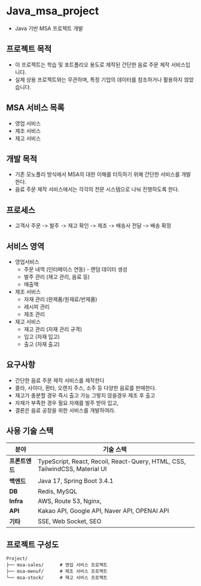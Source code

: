 # Java_msa_project
- Java 기반 MSA 프로젝트 개발

## 프로젝트 목적
- 이 프로젝트는 학습 및 포트폴리오 용도로 제작된 간단한 음료 주문 제작 서비스입니다.  
- 실제 상용 프로젝트와는 무관하며, 특정 기업의 데이터를 참조하거나 활용하지 않았습니다.

## MSA 서비스 목록
- 영업 서비스
- 제조 서비스
- 재고 서비스

## 개발 목적
- 기존 모노폴리 방식에서 MSA의 대한 이해를 터득하기 위해 간단한 서비스를 개발한다.
- 음료 주문 제작 서비스에서는 각각의 전문 시스템으로 나눠 진행하도록 한다.

## 프로세스
- 고객사 주문 -> 발주 -> 재고 확인 -> 제조 -> 배송사 전달 -> 배송 확정

## 서비스 영역
- 영업서비스
  - 주문 내역 (인터페이스 연동) - 랜덤 데이터 생성
  - 발주 관리 (재고 관리, 음료 등)
  - 매출액
- 제조 서비스
  - 자재 관리 (완제품/원재료/반제품)
  - 레시피 관리
  - 제조 관리
- 재고 서비스
  - 재고 관리 (자재 관리 규격)
  - 입고 (자재 입고)
  - 출고 (자재 출고)

## 요구사항
- 간단한 음료 주문 제작 서비스를 제작한다
- 콜라, 사이다, 환타, 오랜지 주스, 소주 등 다양한 음료를 판매한다.
- 재고가 충분할 경우 즉시 출고 가능 그렇지 않을경우 제조 후 출고
- 자재가 부족한 경우 필요 자재를 발주 받아 입고,
- 결론은 음료 공장을 위한 서비스를 개발하여라.


## 사용 기술 스택

| **분야**        | **기술 스택**                                                                                   |
|-----------------|-------------------------------------------------------------------------------------------------|
| **프론트엔드**  | TypeScript, React, Recoil, React-Query, HTML, CSS, TailwindCSS, Material UI                     |
| **백엔드**      | Java 17, Spring Boot 3.4.1                                                        |
| **DB**          | Redis, MySQL                                                                                   |
| **Infra**       | AWS, Route 53, Nginx,                                                                     |
| **API**         | Kakao API, Google API, Naver API, OPENAI API                                                    |
| **기타**        | SSE, Web Socket, SEO                                                                            |



## 프로젝트 구성도

```
Project/
├── msa-sales/      # 영업 서비스 프로젝트
├── msa-menuf/      # 제조 서비스 프로젝트
└── msa-stock/      # 재고 서비스 프로젝트
```


